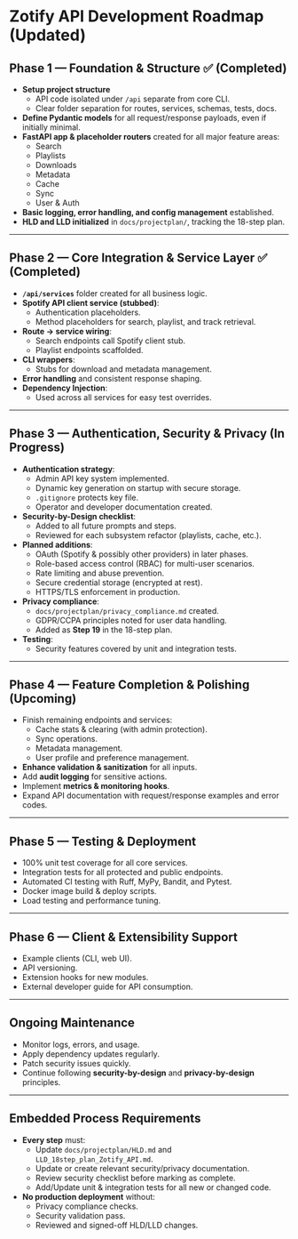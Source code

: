 # Zotify API Development Roadmap (Updated)

## Phase 1 — Foundation & Structure ✅ (Completed)

- **Setup project structure**
  - API code isolated under `/api` separate from core CLI.
  - Clear folder separation for routes, services, schemas, tests, docs.
- **Define Pydantic models** for all request/response payloads, even if initially minimal.
- **FastAPI app & placeholder routers** created for all major feature areas:
  - Search
  - Playlists
  - Downloads
  - Metadata
  - Cache
  - Sync
  - User & Auth
- **Basic logging, error handling, and config management** established.
- **HLD and LLD initialized** in `docs/projectplan/`, tracking the 18-step plan.

---

## Phase 2 — Core Integration & Service Layer ✅ (Completed)

- **`/api/services`** folder created for all business logic.
- **Spotify API client service (stubbed)**:
  - Authentication placeholders.
  - Method placeholders for search, playlist, and track retrieval.
- **Route → service wiring**:
  - Search endpoints call Spotify client stub.
  - Playlist endpoints scaffolded.
- **CLI wrappers**:
  - Stubs for download and metadata management.
- **Error handling** and consistent response shaping.
- **Dependency Injection**:
  - Used across all services for easy test overrides.

---

## Phase 3 — Authentication, Security & Privacy (In Progress)

- **Authentication strategy**:
  - Admin API key system implemented.
  - Dynamic key generation on startup with secure storage.
  - `.gitignore` protects key file.
  - Operator and developer documentation created.
- **Security-by-Design checklist**:
  - Added to all future prompts and steps.
  - Reviewed for each subsystem refactor (playlists, cache, etc.).
- **Planned additions**:
  - OAuth (Spotify & possibly other providers) in later phases.
  - Role-based access control (RBAC) for multi-user scenarios.
  - Rate limiting and abuse prevention.
  - Secure credential storage (encrypted at rest).
  - HTTPS/TLS enforcement in production.
- **Privacy compliance**:
  - `docs/projectplan/privacy_compliance.md` created.
  - GDPR/CCPA principles noted for user data handling.
  - Added as **Step 19** in the 18-step plan.
- **Testing**:
  - Security features covered by unit and integration tests.

---

## Phase 4 — Feature Completion & Polishing (Upcoming)

- Finish remaining endpoints and services:
  - Cache stats & clearing (with admin protection).
  - Sync operations.
  - Metadata management.
  - User profile and preference management.
- **Enhance validation & sanitization** for all inputs.
- Add **audit logging** for sensitive actions.
- Implement **metrics & monitoring hooks**.
- Expand API documentation with request/response examples and error codes.

---

## Phase 5 — Testing & Deployment

- 100% unit test coverage for all core services.
- Integration tests for all protected and public endpoints.
- Automated CI testing with Ruff, MyPy, Bandit, and Pytest.
- Docker image build & deploy scripts.
- Load testing and performance tuning.

---

## Phase 6 — Client & Extensibility Support

- Example clients (CLI, web UI).
- API versioning.
- Extension hooks for new modules.
- External developer guide for API consumption.

---

## Ongoing Maintenance

- Monitor logs, errors, and usage.
- Apply dependency updates regularly.
- Patch security issues quickly.
- Continue following **security-by-design** and **privacy-by-design** principles.

---

## Embedded Process Requirements

- **Every step** must:
  - Update `docs/projectplan/HLD.md` and `LLD_18step_plan_Zotify_API.md`.
  - Update or create relevant security/privacy documentation.
  - Review security checklist before marking as complete.
  - Add/Update unit & integration tests for all new or changed code.
- **No production deployment** without:
  - Privacy compliance checks.
  - Security validation pass.
  - Reviewed and signed-off HLD/LLD changes.
